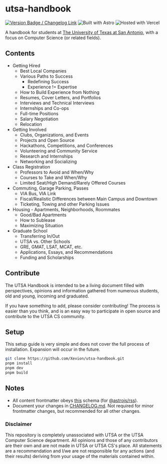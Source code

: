 # utsa-handbook

[![Version Badge / Changelog Link][version-badge]][changelog] ![Built with Astro][astro-badge] ![Hosted with Vercel][vercel-badge]

A handbook for students at [The University of Texas at San Antonio][utsa], with a focus on Computer Science (or related fields).

## Contents

- Getting Hired
  - Best Local Companies
  - Various Paths to Success
    - Redefining Success
    - Experience != Expertise
  - How to Build Experience from Nothing
  - Resumes, Cover Letters, and Portfolios
  - Interviews and Technical Interviews
  - Internships and Co-ops
  - Full-time Positions
  - Salary Negotiation
  - Relocation
- Getting Involved
  - Clubs, Organizations, and Events
  - Projects and Open Source
  - Hackathons, Competitions, and Conferences
  - Volunteering and Community Service
  - Research and Internships
  - Networking and Socializing
- Class Registration
  - Professors to Avoid and When/Why
  - Courses to Take and When/Why
  - Limited Seat/High Demand/Rarely Offered Courses
- Commuting, Garage Parking, Passes
  - VIA Bus, VIA Link
  - Fiscal/Realistic Differences between Main Campus and Downtown
  - Ticketing, Towing and other Parking Issues
- Housing - Apartments, Neighborhoods, Roommates
  - Good/Bad Apartments
  - How to Sublease
  - Maximizing Situation
- Graduate School
  - Transferring In/Out
  - UTSA vs. Other Schools
  - GRE, GMAT, LSAT, MCAT, etc.
  - Applications, Essays, and Recommendations
  - Funding and Scholarships

## Contribute

The UTSA Handbook is intended to be a living document filled with perspectives, opinions and information gathered from numerous students, old and young, incoming and graduated.

If you have something to add, please consider contributing! The process is easier than you think, and is an easy way to participate in open source and contribute to the UTSA CS community.

## Setup

This setup guide is very simple and does not cover the full process of installation. Expansion will occur in the future.

```bash
git clone https://github.com/Xevion/utsa-handbook.git
pnpm install
pnpm dev
pnpm build
```

## Notes

- All content frontmatter obeys [this](https://github.com/withastro/astro/blob/main/packages/astro-rss/src/schema.ts) schema (for [@astrojs/rss](https://docs.astro.build/en/guides/rss/)).
- Document your changes in [CHANGELOG.md][changelog]. Not required for minor frontmatter changes, but recommended for all other changes.

### Disclaimer

This repository is completely unassociated with UTSA or the UTSA Computer Science department. All opinions and those of any contributors are their own and are not made in UTSA or UTSA CS's place.
All statements are a recommendation and I/we are not responsible for any actions (and their results) deriving from your usage of the materials contained within.

[version-badge]: https://img.shields.io/badge/dynamic/json.svg?uri=https://raw.githubusercontent.com/Xevion/utsa-handbook/master/package.json&query=$.version&label=Version&prefix=v&colorB=10ADED&style=flat-square
[astro-badge]: https://img.shields.io/badge/astro-%232C2052.svg?style=flat&logo=astro&logoColor=white
[vercel-badge]: https://img.shields.io/badge/vercel-%23000000.svg?style=flat&logo=vercel&logoColor=white
[utsa]: https://utsa.edu
[changelog]: ./CHANGELOG.md
